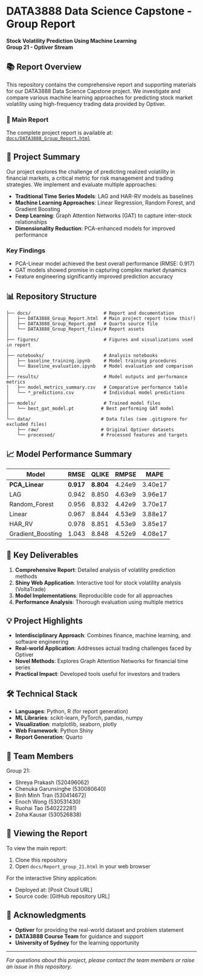 # DATA3888 Data Science Capstone - Group Report
**Stock Volatility Prediction Using Machine Learning**  
**Group 21 - Optiver Stream**

## 📚 Report Overview

This repository contains the comprehensive report and supporting materials for our DATA3888 Data Science Capstone project. We investigate and compare various machine learning approaches for predicting stock market volatility using high-frequency trading data provided by Optiver.

### 📑 Main Report
The complete project report is available at: [`docs/DATA3888_Group_Report.html`](docs/DATA3888_Group_Report.html)

## 🎯 Project Summary

Our project explores the challenge of predicting realized volatility in financial markets, a critical metric for risk management and trading strategies. We implement and evaluate multiple approaches:

- **Traditional Time Series Models**: LAG and HAR-RV models as baselines
- **Machine Learning Approaches**: Linear Regression, Random Forest, and Gradient Boosting
- **Deep Learning**: Graph Attention Networks (GAT) to capture inter-stock relationships
- **Dimensionality Reduction**: PCA-enhanced models for improved performance

### Key Findings
- PCA-Linear model achieved the best overall performance (RMSE: 0.917)
- GAT models showed promise in capturing complex market dynamics
- Feature engineering significantly improved prediction accuracy

## 📊 Repository Structure

```
├── docs/                           # Report and documentation
│   ├── DATA3888_Group_Report.html  # Main project report (view this!)
│   ├── DATA3888_Group_Report.qmd   # Quarto source file
│   └── DATA3888_Group_Report_files/# Report assets
│
├── figures/                        # Figures and visualizations used in report
│
├── notebooks/                      # Analysis notebooks
│   ├── baseline_training.ipynb     # Model training procedures
│   └── Baseline_evaluation.ipynb   # Model evaluation and comparison
│
├── results/                        # Model outputs and performance metrics
│   ├── model_metrics_summary.csv   # Comparative performance table
│   └── *_predictions.csv           # Individual model predictions
│
├── models/                         # Trained model files
│   └── best_gat_model.pt          # Best performing GAT model
│
└── data/                          # Data files (see .gitignore for excluded files)
    ├── raw/                       # Original Optiver datasets
    └── processed/                 # Processed features and targets
```

## 📈 Model Performance Summary

| Model | RMSE | QLIKE | RMPSE | MAPE |
|-------|------|-------|-------|------|
| **PCA_Linear** | **0.917** | **8.804** | 4.24e9 | 3.40e17 |
| LAG | 0.942 | 8.850 | 4.63e9 | 3.96e17 |
| Random_Forest | 0.956 | 8.832 | 4.42e9 | 3.70e17 |
| Linear | 0.967 | 8.844 | 4.53e9 | 3.88e17 |
| HAR_RV | 0.978 | 8.851 | 4.53e9 | 3.85e17 |
| Gradient_Boosting | 1.043 | 8.848 | 4.52e9 | 4.08e17 |

## 🚀 Key Deliverables

1. **Comprehensive Report**: Detailed analysis of volatility prediction methods
2. **Shiny Web Application**: Interactive tool for stock volatility analysis (VoltaTrade)
3. **Model Implementations**: Reproducible code for all approaches
4. **Performance Analysis**: Thorough evaluation using multiple metrics

## 💡 Project Highlights

- **Interdisciplinary Approach**: Combines finance, machine learning, and software engineering
- **Real-world Application**: Addresses actual trading challenges faced by Optiver
- **Novel Methods**: Explores Graph Attention Networks for financial time series
- **Practical Impact**: Developed tools useful for investors and traders

## 🛠️ Technical Stack

- **Languages**: Python, R (for report generation)
- **ML Libraries**: scikit-learn, PyTorch, pandas, numpy
- **Visualization**: matplotlib, seaborn, plotly
- **Web Framework**: Python Shiny
- **Report Generation**: Quarto

## 👥 Team Members

Group 21:
- Shreya Prakash (520496062)
- Chenuka Garunsinghe (530080640)
- Binh Minh Tran (530414672)
- Enoch Wong (530531430)
- Ruohai Tao (540222281)
- Zoha Kausar (530526838)

## 📝 Viewing the Report

To view the main report:
1. Clone this repository
2. Open `docs/Report_group_21.html` in your web browser

For the interactive Shiny application:
- Deployed at: [Posit Cloud URL]
- Source code: [GitHub repository URL]

## 🙏 Acknowledgments

- **Optiver** for providing the real-world dataset and problem statement
- **DATA3888 Course Team** for guidance and support
- **University of Sydney** for the learning opportunity

---

*For questions about this project, please contact the team members or raise an issue in this repository.*
